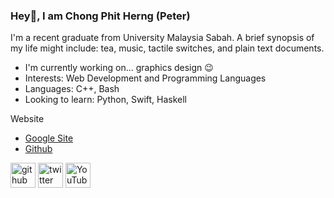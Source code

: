### Hey👋, I am Chong Phit Herng (Peter)

I'm a recent graduate from University Malaysia Sabah. A brief synopsis of my life might include: tea, music, tactile switches, and plain text documents.

- I'm currently working on... graphics design 😉
- Interests: Web Development and Programming Languages
- Languages: C++, Bash
- Looking to learn: Python, Swift, Haskell

Website

- [Google Site](https://sites.google.com/view/rchongphitherng)
- [Github](https://peterdigger.github.io/)

[<img src='https://cdn.jsdelivr.net/npm/simple-icons@3.0.1/icons/github.svg' alt='github' height='40'>](https://github.com/peterdigger)  [<img src='https://cdn.jsdelivr.net/npm/simple-icons@3.0.1/icons/twitter.svg' alt='twitter' height='40'>](https://twitter.com/gmachongherng99)  [<img src='https://cdn.jsdelivr.net/npm/simple-icons@3.0.1/icons/youtube.svg' alt='YouTube' height='40'>](https://www.youtube.com/channel/UCN0eq1iZ41S32vVyJK0XLVg)  
